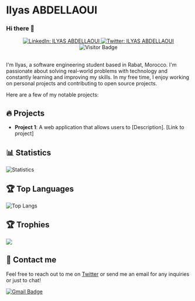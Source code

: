 # Ilyas ABDELLAOUI

### Hi there 👋

<div align="center">  
  <a href="https://www.linkedin.com/in/ilyas-abdellaoui/">
    <img alt="LinkedIn: ILYAS ABDELLAOUI" src="https://img.shields.io/badge/-ILYAS%20ABDELLAOUI-0e76a8?style=flat&labelColor=0e76a8&logo=linkedin&logoColor=white" target="_blank" />
  </a>
  <a href="https://twitter.com/ilyas_abdell">
    <img alt="Twitter: ILYAS ABDELLAOUI" src="https://img.shields.io/badge/-ILYAS%20ABDELLAOUI-e84393?style=flat&labelColor=e84393&logo=twitter&logoColor=white" target="_blank" />
  </a>
  <br />
  <img src="https://visitor-badge.glitch.me/badge?page_id=ilyas0421.ilyas0421" alt="Visitor Badge" />
</div>

<br />

I'm Ilyas, a software engineering student based in Rabat, Morocco. I'm passionate about solving real-world problems with technology and constantly learning and improving my skills. In my free time, I enjoy working on personal projects and contributing to open source projects.

Here are a few of my notable projects:

## 🔥 Projects

- **Project 1**: A web application that allows users to [Description]. [Link to project]

## 📊 Statistics

![Statistics](https://github-readme-stats.vercel.app/api?username=ilyas0421&count_private=true&show_icons=true&theme=radical)

## 🏆 Top Languages

![Top Langs](https://github-readme-stats.vercel.app/api/top-langs/?username=ilyas0421&layout=compact)

## 🏆 Trophies

<img src="https://github-profile-trophy.vercel.app/?username=ilyas0421&theme=nord&column=7" >

## 💬 Contact me
Feel free to reach out to me on [Twitter](https://twitter.com/ilyas_abdell) or send me an email for any inquiries or just to chat!

[![Gmail Badge](https://img.shields.io/badge/-ilyas.abdellaoui@gmail.com-c14438?style=flat&labelColor=db3236&logo=gmail&logoColor=white)](mailto:ilyas.abdellaoui@gmail.com)

